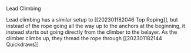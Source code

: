 Lead Climbing

Lead climbing has a similar setup to [[202301182046 Top Roping]], but instead of the rope going all the way up to the anchors at the beginning, it instead starts out going directly from the climber to the belayer. As the climber climbs up, they thread the rope through [[202301182144 Quickdraws]]